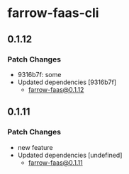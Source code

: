 # farrow-faas-cli

## 0.1.12

### Patch Changes

- 9316b7f: some
- Updated dependencies [9316b7f]
  - farrow-faas@0.1.12

## 0.1.11

### Patch Changes

- new feature
- Updated dependencies [undefined]
  - farrow-faas@0.1.11
